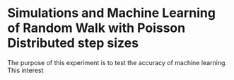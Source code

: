# Simulations and Machine Learning of Random Walk with Poisson Distributed step sizes

The purpose of this experiment is to test the accuracy of machine learning. This interest
